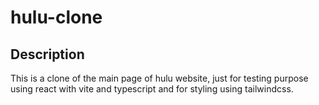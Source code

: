 # hulu-clone

## Description

This is a clone of the main page of hulu website, just for testing purpose using react with vite and typescript and for styling using tailwindcss.
